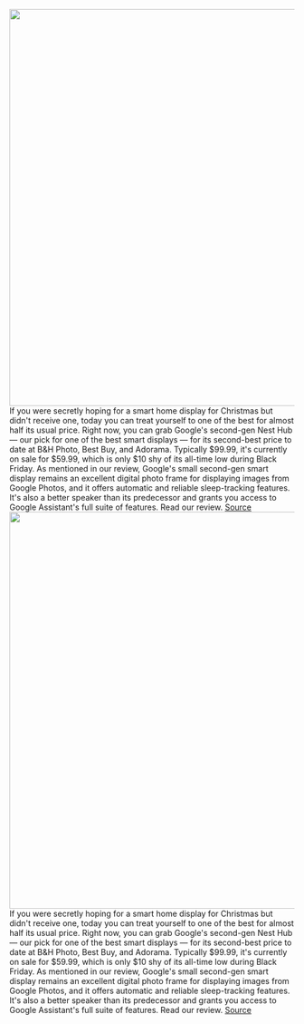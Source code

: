 <img src='https://cdn.vox-cdn.com/thumbor/pgxCIwkAEL8s7NH9x9BanDsuKLY=/0x0:2040x1360/1200x800/filters:focal(857x517:1183x843)/cdn.vox-cdn.com/uploads/chorus_image/image/70345652/dseifert_20210323_4485_0001.0.jpg' width='700px' /><br/>
If you were secretly hoping for a smart home display for Christmas but didn't receive one, today you can treat yourself to one of the best for almost half its usual price. Right now, you can grab Google's second-gen Nest Hub — our pick for one of the best smart displays — for its second-best price to date at B&H Photo, Best Buy, and Adorama. Typically $99.99, it's currently on sale for $59.99, which is only $10 shy of its all-time low during Black Friday. As mentioned in our review, Google's small second-gen smart display remains an excellent digital photo frame for displaying images from Google Photos, and it offers automatic and reliable sleep-tracking features. It's also a better speaker than its predecessor and grants you access to Google Assistant's full suite of features. Read our review.
<a href='https://www.theverge.com/good-deals/2022/1/4/22865019/google-nest-hub-apple-watch-series-7-wacom-one-airtag-loop-lg-a1-tv-deal-sale'> Source <a/><img src='https://cdn.vox-cdn.com/thumbor/pgxCIwkAEL8s7NH9x9BanDsuKLY=/0x0:2040x1360/1200x800/filters:focal(857x517:1183x843)/cdn.vox-cdn.com/uploads/chorus_image/image/70345652/dseifert_20210323_4485_0001.0.jpg' width='700px' /><br/>
If you were secretly hoping for a smart home display for Christmas but didn't receive one, today you can treat yourself to one of the best for almost half its usual price. Right now, you can grab Google's second-gen Nest Hub — our pick for one of the best smart displays — for its second-best price to date at B&H Photo, Best Buy, and Adorama. Typically $99.99, it's currently on sale for $59.99, which is only $10 shy of its all-time low during Black Friday. As mentioned in our review, Google's small second-gen smart display remains an excellent digital photo frame for displaying images from Google Photos, and it offers automatic and reliable sleep-tracking features. It's also a better speaker than its predecessor and grants you access to Google Assistant's full suite of features. Read our review.
<a href='https://www.theverge.com/good-deals/2022/1/4/22865019/google-nest-hub-apple-watch-series-7-wacom-one-airtag-loop-lg-a1-tv-deal-sale'> Source <a/>